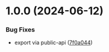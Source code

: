 # 1.0.0 (2024-06-12)


### Bug Fixes

* export via public-api ([7f0a044](https://github.com/Avivbens/occupied-ports/commit/7f0a044cd853d89c8fe994c6c13a08b8168c5ba6))
